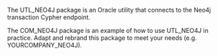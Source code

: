 
The UTL_NEO4J package is an Oracle utility that connects to the Neo4j transaction Cypher endpoint.

The COM_NEO4J package is an example of how to use UTL_NEO4J in practice. Adapt and rebrand this package to meet your needs (e.g. YOURCOMPANY_NEO4J).
